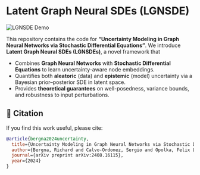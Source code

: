 # Latent Graph Neural SDEs (LGNSDE)
![LGNSDE Demo](demo.gif)

This repository contains the code for **“Uncertainty Modeling in Graph Neural Networks via Stochastic Differential Equations”**. We introduce **Latent Graph Neural SDEs (LGNSDEs)**, a novel framework that

- Combines **Graph Neural Networks** with **Stochastic Differential Equations** to learn uncertainty-aware node embeddings.
- Quantifies both **aleatoric** (data) and **epistemic** (model) uncertainty via a Bayesian prior–posterior SDE in latent space.
- Provides **theoretical guarantees** on well-posedness, variance bounds, and robustness to input perturbations.


## 📜 Citation

If you find this work useful, please cite:

```bibtex
@article{bergna2024uncertainty,
  title={Uncertainty Modeling in Graph Neural Networks via Stochastic Differential Equations},
  author={Bergna, Richard and Calvo-Ordonez, Sergio and Opolka, Felix L and Li{\`o}, Pietro and Hernandez-Lobato, Jose Miguel},
  journal={arXiv preprint arXiv:2408.16115},
  year={2024}
}
```

